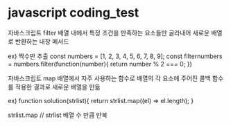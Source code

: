 # javascript coding_test

자바스크립트 filter
배열 내에서 특정 조건을 만족하는 요소들만 골라내어 새로운 배열로 반환하는 내장 메서드

ex) 짝수만 추출
const numbers = [1, 2, 3, 4, 5, 6, 7, 8, 9];
const filternumbers = numbers.filter(function(number){
  return number % 2 === 0;
})


자바스크립트 map
배열에서 자주 사용하는 함수로 배열의 각 요소에 주어진 콜백 함수를 적용한 결과로 새로운 배열을 만듦

ex) 
function solution(strlist){
  return strlist.map((el) => el.length);
}

strlist.map // strlist 배열 수 만큼 반복
